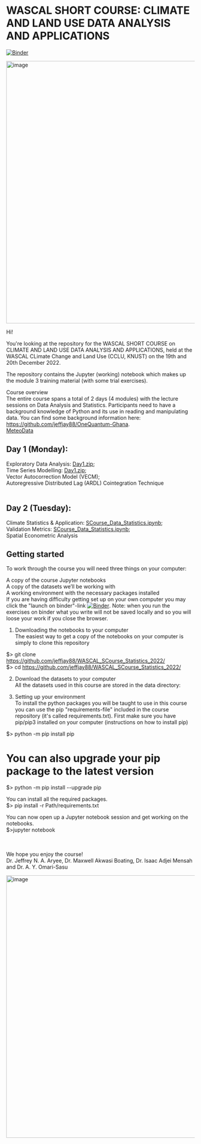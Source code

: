 <h1>WASCAL SHORT COURSE: CLIMATE AND LAND USE DATA ANALYSIS AND APPLICATIONS</h1>

[![Binder](https://mybinder.org/badge_logo.svg)](https://mybinder.org/v2/gh/jeffjay88/WASCAL_SCourse_Statistics_2022/master?labpath=SCourse_Data_Statistics.ipynb)

<img width="700" alt="image" src="https://user-images.githubusercontent.com/15953894/208418258-22f47865-8f95-49b0-bf87-7345e49b0a53.png">

Hi!<br />

You're looking at the repository for the WASCAL SHORT COURSE on CLIMATE AND LAND USE DATA ANALYSIS AND APPLICATIONS, held at the WASCAL CLimate Change and Land Use (CCLU, KNUST) on the 19th and 20th December 2022.<br />



The repository contains the Jupyter (working) notebook which makes up the module 3 training material (with some trial exercises). <br />

Course overview<br />
The entire course spans a total of 2 days (4 modules) with the lecture sessions on Data Analysis and Statistics. Participants need to have a background knowledge of Python and its use in reading and manipulating data. You can find some background information here: <a href="https://github.com/jeffjay88/OneQuantum-Ghana">https://github.com/jeffjay88/OneQuantum-Ghana</a>. <br />
<a href="http:www.youtube.com/@meteodata">MeteoData</a>



<h2>Day 1 (Monday):</h2>
Exploratory Data Analysis: <a href="https://github.com/jeffjay88/WASCAL_SCourse_Statistics_2022/blob/master/Day1.zip"> Day1.zip</a>; <br />
Time Series Modelling: <a href="https://github.com/jeffjay88/WASCAL_SCourse_Statistics_2022/blob/master/Day1.zip"> Day1.zip</a>; <br />
Vector Autocorrection Model (VECM); <br />
Autoregressive Distributed Lag (ARDL) Cointegration Technique<br /><br />

<h2>Day 2 (Tuesday):</h2>
Climate Statistics & Application:  <a href="SCourse_Data_Statistics.ipynb">SCourse_Data_Statistics.ipynb</a>; <br />
Validation Metrics: <a href="SCourse_Data_Statistics.ipynb">SCourse_Data_Statistics.ipynb</a>; <br />
Spatial Econometric Analysis<br /> 




<h2>Getting started</h2>
To work through the course you will need three things on your computer: <br />

A copy of the course Jupyter notebooks <br />
A copy of the datasets we’ll be working with <br />
A working environment with the necessary packages installed <br />
If you are having difficulty getting set up on your own computer you may click the "launch on binder"-link [![Binder](https://mybinder.org/badge_logo.svg)](https://mybinder.org/v2/gh/jeffjay88/WASCAL_SCourse_Statistics_2022/master?labpath=SCourse_Data_Statistics.ipynb). Note: when you run the exercises on binder what you write will not be saved locally and so you will loose your work if you close the browser.

1. Downloading the notebooks to your computer<br />
The easiest way to get a copy of the notebooks on your computer is simply to clone this repository<br />

$> git clone https://github.com/jeffjay88/WASCAL_SCourse_Statistics_2022/ <br />
$> cd https://github.com/jeffjay88/WASCAL_SCourse_Statistics_2022/<br />

2. Download the datasets to your computer<br />
All the datasets used in this course are stored in the data directory:<br />


3. Setting up your environment<br />
To install the python packages you will be taught to use in this course you can use the pip "requirements-file" included in the course repository (it's called requirements.txt). First make sure you have pip/pip3 installed on your computer (instructions on how to install pip)<br />

$> python -m pip install pip<br />

# You can also upgrade your pip package to the latest version<br />
$> python -m pip install --upgrade pip<br />

You can install all the required packages.<br />
$> pip install -r Path/requirements.txt<br />

You can now open up a Jupyter notebook session and get working on the notebooks.<br />
$>jupyter notebook<br /><br /><br />

We hope you enjoy the course!<br />
Dr. Jeffrey N. A. Aryee, Dr. Maxwell Akwasi Boating, Dr. Isaac Adjei Mensah and Dr. A. Y. Omari-Sasu

<img width="700" alt="image" src="https://user-images.githubusercontent.com/15953894/208418812-997444f4-82f3-41e0-9f62-4a78b3b3b720.png">

